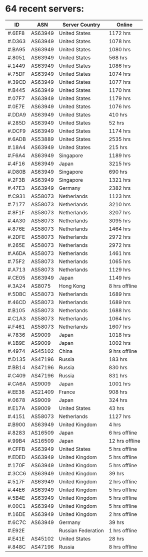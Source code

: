 # 64 recent servers:

| ID | ASN | Server Country | Online |
| ------ | ------ | ------ | ------ |
| #.6EF8 | AS63949 | United States | 1172 hrs |
| #.D363 | AS63949 | United States | 1078 hrs |
| #.BA95 | AS63949 | United States | 1080 hrs |
| #.8051 | AS63949 | United States | 568 hrs |
| #.1449 | AS63949 | United States | 1086 hrs |
| #.75DF | AS63949 | United States | 1074 hrs |
| #.39CD | AS63949 | United States | 1077 hrs |
| #.B445 | AS63949 | United States | 1170 hrs |
| #.07F7 | AS63949 | United States | 1179 hrs |
| #.0E7E | AS63949 | United States | 1076 hrs |
| #.DDA9 | AS63949 | United States | 410 hrs |
| #.285D | AS63949 | United States | 52 hrs |
| #.DCF9 | AS63949 | United States | 1174 hrs |
| #.6ADB | AS53889 | United States | 2535 hrs |
| #.18A4 | AS63949 | United States | 215 hrs |
| #.F6A4 | AS63949 | Singapore | 1189 hrs |
| #.4F16 | AS63949 | Japan | 3215 hrs |
| #.D80B | AS63949 | Singapore | 690 hrs |
| #.2F3B | AS63949 | Singapore | 1321 hrs |
| #.47E3 | AS63949 | Germany | 2382 hrs |
| #.C931 | AS58073 | Netherlands | 1123 hrs |
| #.7177 | AS58073 | Netherlands | 3210 hrs |
| #.8F1F | AS58073 | Netherlands | 3207 hrs |
| #.4A30 | AS58073 | Netherlands | 3095 hrs |
| #.876E | AS58073 | Netherlands | 1464 hrs |
| #.2DFE | AS58073 | Netherlands | 2972 hrs |
| #.265E | AS58073 | Netherlands | 2972 hrs |
| #.A6DA | AS58073 | Netherlands | 1461 hrs |
| #.75F2 | AS58073 | Netherlands | 1065 hrs |
| #.A713 | AS58073 | Netherlands | 1129 hrs |
| #.CE05 | AS63949 | Japan | 1149 hrs |
| #.3A24 | AS8075 | Hong Kong | 8 hrs offline |
| #.5DBC | AS58073 | Netherlands | 1689 hrs |
| #.46CD | AS58073 | Netherlands | 1689 hrs |
| #.B105 | AS58073 | Netherlands | 1688 hrs |
| #.C1A3 | AS58073 | Netherlands | 1064 hrs |
| #.F461 | AS58073 | Netherlands | 1607 hrs |
| #.7836 | AS9009 | Japan | 1018 hrs |
| #.1B9E | AS9009 | Japan | 1002 hrs |
| #.4974 | AS45102 | China | 9 hrs offline |
| #.D135 | AS47196 | Russia | 183 hrs |
| #.BB14 | AS47196 | Russia | 830 hrs |
| #.C409 | AS47196 | Russia | 831 hrs |
| #.CA6A | AS9009 | Japan | 1001 hrs |
| #.EE38 | AS21409 | France | 908 hrs |
| #.0678 | AS9009 | Japan | 324 hrs |
| #.E17A | AS9009 | United States | 43 hrs |
| #.4151 | AS58073 | Netherlands | 1127 hrs |
| #.B900 | AS63949 | United Kingdom | 4 hrs |
| #.8283 | AS16509 | Japan | 6 hrs offline |
| #.99B4 | AS16509 | Japan | 12 hrs offline |
| #.CFFB | AS63949 | United States | 5 hrs offline |
| #.EDED | AS63949 | United Kingdom | 5 hrs offline |
| #.170F | AS63949 | United Kingdom | 5 hrs offline |
| #.3CC6 | AS63949 | United Kingdom | 39 hrs |
| #.517F | AS63949 | United Kingdom | 2 hrs offline |
| #.44E6 | AS63949 | United Kingdom | 5 hrs offline |
| #.5B4E | AS63949 | United Kingdom | 5 hrs offline |
| #.00C1 | AS63949 | United Kingdom | 5 hrs offline |
| #.16DE | AS63949 | United Kingdom | 2 hrs offline |
| #.6C7C | AS63949 | Germany | 39 hrs |
| #.E92E |  | Russian Federation | 1 hrs offline |
| #.E41E | AS45102 | United States | 28 hrs |
| #.848C | AS47196 | Russia | 8 hrs offline |

